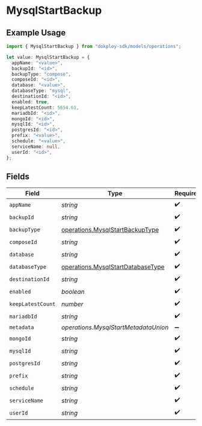 # MysqlStartBackup

## Example Usage

```typescript
import { MysqlStartBackup } from "dokploy-sdk/models/operations";

let value: MysqlStartBackup = {
  appName: "<value>",
  backupId: "<id>",
  backupType: "compose",
  composeId: "<id>",
  database: "<value>",
  databaseType: "mysql",
  destinationId: "<id>",
  enabled: true,
  keepLatestCount: 5654.61,
  mariadbId: "<id>",
  mongoId: "<id>",
  mysqlId: "<id>",
  postgresId: "<id>",
  prefix: "<value>",
  schedule: "<value>",
  serviceName: null,
  userId: "<id>",
};
```

## Fields

| Field                                                                                  | Type                                                                                   | Required                                                                               | Description                                                                            |
| -------------------------------------------------------------------------------------- | -------------------------------------------------------------------------------------- | -------------------------------------------------------------------------------------- | -------------------------------------------------------------------------------------- |
| `appName`                                                                              | *string*                                                                               | :heavy_check_mark:                                                                     | N/A                                                                                    |
| `backupId`                                                                             | *string*                                                                               | :heavy_check_mark:                                                                     | N/A                                                                                    |
| `backupType`                                                                           | [operations.MysqlStartBackupType](../../models/operations/mysqlstartbackuptype.md)     | :heavy_check_mark:                                                                     | N/A                                                                                    |
| `composeId`                                                                            | *string*                                                                               | :heavy_check_mark:                                                                     | N/A                                                                                    |
| `database`                                                                             | *string*                                                                               | :heavy_check_mark:                                                                     | N/A                                                                                    |
| `databaseType`                                                                         | [operations.MysqlStartDatabaseType](../../models/operations/mysqlstartdatabasetype.md) | :heavy_check_mark:                                                                     | N/A                                                                                    |
| `destinationId`                                                                        | *string*                                                                               | :heavy_check_mark:                                                                     | N/A                                                                                    |
| `enabled`                                                                              | *boolean*                                                                              | :heavy_check_mark:                                                                     | N/A                                                                                    |
| `keepLatestCount`                                                                      | *number*                                                                               | :heavy_check_mark:                                                                     | N/A                                                                                    |
| `mariadbId`                                                                            | *string*                                                                               | :heavy_check_mark:                                                                     | N/A                                                                                    |
| `metadata`                                                                             | *operations.MysqlStartMetadataUnion*                                                   | :heavy_minus_sign:                                                                     | N/A                                                                                    |
| `mongoId`                                                                              | *string*                                                                               | :heavy_check_mark:                                                                     | N/A                                                                                    |
| `mysqlId`                                                                              | *string*                                                                               | :heavy_check_mark:                                                                     | N/A                                                                                    |
| `postgresId`                                                                           | *string*                                                                               | :heavy_check_mark:                                                                     | N/A                                                                                    |
| `prefix`                                                                               | *string*                                                                               | :heavy_check_mark:                                                                     | N/A                                                                                    |
| `schedule`                                                                             | *string*                                                                               | :heavy_check_mark:                                                                     | N/A                                                                                    |
| `serviceName`                                                                          | *string*                                                                               | :heavy_check_mark:                                                                     | N/A                                                                                    |
| `userId`                                                                               | *string*                                                                               | :heavy_check_mark:                                                                     | N/A                                                                                    |